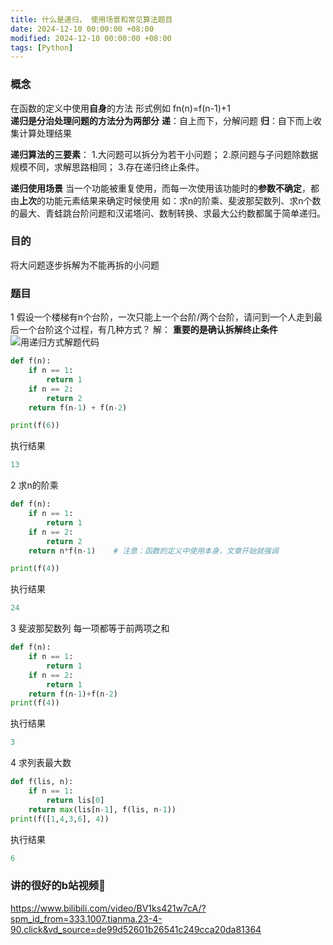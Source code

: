 ```yaml
---
title: 什么是递归， 使用场景和常见算法题目
date: 2024-12-10 00:00:00 +08:00
modified: 2024-12-10 00:00:00 +08:00
tags: [Python]
---
```


### 概念
在函数的定义中使用**自身**的方法
形式例如  fn(n)=f(n-1)+1   
**递归是分治处理问题的方法分为两部分**
**递**：自上而下，分解问题
**归**：自下而上收集计算处理结果

**递归算法的三要素**：
1.大问题可以拆分为若干小问题；
2.原问题与子问题除数据规模不同，求解思路相同；
3.存在递归终止条件。

**递归使用场景**
当一个功能被重复使用，而每一次使用该功能时的**参数不确定**，都由**上次**的功能元素结果来确定时候使用
如：求n的阶乘、斐波那契数列、求n个数的最大、青蛙跳台阶问题和汉诺塔问、数制转换、求最大公约数都属于简单递归。
### 目的
将大问题逐步拆解为不能再拆的小问题
### 题目
1 假设一个楼梯有n个台阶，一次只能上一个台阶/两个台阶，请问到一个人走到最后一个台阶这个过程，有几种方式？
解： **重要的是确认拆解终止条件**
![用递归方式解题](https://i-blog.csdnimg.cn/blog_migrate/c3958f75dbc49cdb2f6038ab7bddd40d.jpeg#pic_center)代码

```python
def f(n):
    if n == 1:
        return 1
    if n == 2:
        return 2
    return f(n-1) + f(n-2)

print(f(6))
```
执行结果

```python
13
```
2 求n的阶乘

```python
def f(n):
    if n == 1:
        return 1
    if n == 2:
        return 2
    return n*f(n-1)    # 注意：函数的定义中使用本身，文章开始就强调

print(f(4))
```
执行结果

```python
24
```
3 斐波那契数列
每一项都等于前两项之和

```python
def f(n):
    if n == 1:
        return 1
    if n == 2:
        return 1
    return f(n-1)+f(n-2)
print(f(4))
```
执行结果
```python
3
```
4 求列表最大数

```python
def f(lis, n):
    if n == 1:
        return lis[0]
    return max(lis[n-1], f(lis, n-1))
print(f([1,4,3,6], 4))
```
执行结果

```python
6
```

### 讲的很好的b站视频🔗
https://www.bilibili.com/video/BV1ks421w7cA/?spm_id_from=333.1007.tianma.23-4-90.click&vd_source=de99d52601b26541c249cca20da81364